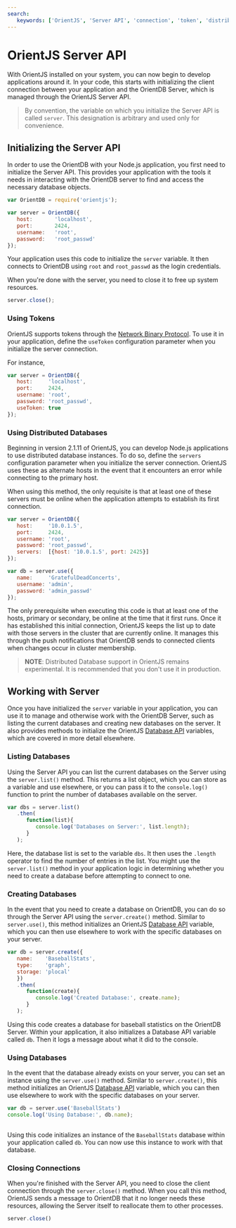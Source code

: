 ```yaml
---
search:
   keywords: ['OrientJS', 'Server API', 'connection', 'token', 'distributed deployment']
---
```


# OrientJS Server API

With OrientJS installed on your system, you can now begin to develop applications around it.  In your code, this starts with initializing the client connection between your application and the OrientDB Server, which is managed through the OrientJS Server API.

>By convention, the variable on which you initialize the Server API is called `server`. This designation is arbitrary and used only for convenience.



## Initializing the Server API

In order to use the OrientDB with your Node.js application, you first need to initialize the Server API.  This provides your application with the tools it needs in interacting with the OrientDB server to find and access the necessary database objects.

```javascript
var OrientDB = require('orientjs');

var server = OrientDB({
   host:       'localhost',
   port:       2424,
   username:   'root',
   password:   'root_passwd'
});
```

Your application uses this code to initialize the `server` variable.  It then connects to OrientDB using `root` and `root_passwd` as the login credentials.

When you're done with the server, you need to close it to free up system resources.

```javascript
server.close();
```


### Using Tokens

OrientJS supports tokens through the [Network Binary Protocol](../internals/Network-Binary-Protocol.md#token).  To use it in your application, define the `useToken` configuration parameter when you initialize the server connection.

For instance,

```javascript
var server = OrientDB({
   host:     'localhost',
   port:     2424,
   username: 'root',
   password: 'root_passwd',
   useToken: true
});
```

### Using Distributed Databases

Beginning in version 2.1.11 of OrientJS, you can develop Node.js applications to use distributed database instances.  To do so, define the `servers` configuration parameter when you initialize the server connection.  OrientJS uses these as alternate hosts in the event that it encounters an error while connecting to the primary host.

When using this method, the only requisite is that at least one of these servers must be online when the application attempts to establish its first connection.

```js
var server = OrientDB({
   host:     '10.0.1.5',
   port:     2424,
   username: 'root',
   password: 'root_passwd',
   servers:  [{host: '10.0.1.5', port: 2425}]
});

var db = server.use({
   name:     'GratefulDeadConcerts',
   username: 'admin',
   password: 'admin_passwd'
});
```

The only prerequisite when executing this code is that at least one of the hosts, primary or secondary, be online at the time that it first runs.  Once it has established this initial connection, OrientJS keeps the list up to date with those servers in the cluster that are currently online.  It manages this through the push notifications that OrientDB sends to connected clients when changes occur in cluster membership.

>**NOTE**: Distributed Database support in OrientJS remains experimental.  It is recommended that you don't use it in production.



## Working with Server

Once you have initialized the `server` variable in your application, you can use it to manage and otherwise work with the OrientDB Server, such as listing the current databases and creating new databases on the server.  It also provides methods to initialize the OrientJS [Database API](OrientJS-Database.md) variables, which are covered in more detail elsewhere.


### Listing Databases

Using the Server API you can list the current databases on the Server using the `server.list()` method.  This returns a list object, which you can store as a variable and use elsewhere, or you can pass it to the `console.log()` function to print the number of databases available on the server.

```js
var dbs = server.list()
   .then(
      function(list){
         console.log('Databases on Server:', list.length);
      }
   );
```

Here, the database list is set to the variable `dbs`.  It then uses the `.length` operator to find the number of entries in the list.  You might use the `server.list()` method in your application logic in determining whether you need to create a database before attempting to connect to one.



### Creating Databases

In the event that you need to create a database on OrientDB, you can do so through the Server API using the `server.create()` method.  Similar to `server.use()`, this method initializes an OrientJS [Database API](OrientJS-Database.md) variable, which you can then use elsewhere to work with the specific databases on your server.

```js
var db = server.create({
   name:    'BaseballStats',
   type:    'graph',
   storage: 'plocal'
   })
   .then(
      function(create){
         console.log('Created Database:', create.name);
      }
   );
```

Using this code creates a database for baseball statistics on the OrientDB Server. Within your application, it also initializes a Database API variable called `db`.  Then it logs a message about what it did to the console.


### Using Databases

In the event that the database already exists on your server, you can set an instance using the `server.use()` method.  Similar to `server.create()`, this method initializes an OrientJS [Database API](OrientJS-Database.md) variable, which you can then use elsewhere to work with the specific databases on your server.

```js
var db = server.use('BaseballStats')
console.log('Using Database:', db.name);
   
```

Using this code initializes an instance of the `BaseballStats` database within your application called `db`.  You can now use this instance to work with that database.


### Closing Connections

When you're finished with the Server API, you need to close the client connection through the `server.close()` method.  When you call this method, OrientJS sends a message to OrientDB that it no longer needs these resources, allowing the Server itself to reallocate them to other processes.

```js
server.close()
```
